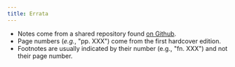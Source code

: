 ```yaml
---
title: Errata
---
```


* Notes come from a shared repository found [on Github](https://github.com/founddrama/infinite-notes).
* Page numbers (*e.g.*, "pp. XXX") come from the first hardcover edition.
* Footnotes are usually indicated by their number (e.g., "fn. XXX") and not
  their page number.
